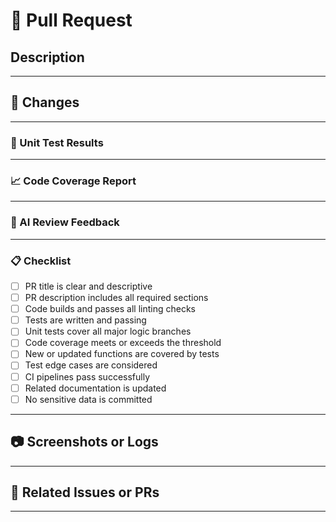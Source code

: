 # 🔄 Pull Request

## Description
<!--
Provide a detailed summary of the changes you made.
Explain the motivation and context behind the changes.
-->

---

## 🔧 Changes
<!--
List the key technical or functional changes introduced in this PR.
Example:
- Added unit tests for API routes
- Refactored database schema
- Fixed issue #42
-->

---

### 🧪 Unit Test Results
<!--
Paste unit test results here, including pass/fail summary and logs if available.
Example:
✔ 12 tests passed  
✘ 1 test failed — please check the logs below
-->

---

### 📈 Code Coverage Report
<!--
Include the code coverage percentage and any significant changes in coverage.
Example:
- Overall coverage: 85% → 87%
- Changed files: +4% coverage
-->

---

### 🤖 AI Review Feedback
<!--
Paste or summarize feedback from AI code reviewers if applicable.
If no AI review, mention: "Not applicable".
-->

---

### 📋 Checklist
- [ ] PR title is clear and descriptive
- [ ] PR description includes all required sections
- [ ] Code builds and passes all linting checks
- [ ] Tests are written and passing
- [ ] Unit tests cover all major logic branches
- [ ] Code coverage meets or exceeds the threshold
- [ ] New or updated functions are covered by tests
- [ ] Test edge cases are considered
- [ ] CI pipelines pass successfully
- [ ] Related documentation is updated
- [ ] No sensitive data is committed

---

## 📷 Screenshots or Logs
<!--
Add relevant screenshots or terminal logs showing before/after results.
Use this to show UI changes, error resolution, or CLI output.
-->

---

## 📂 Related Issues or PRs
<!--
Link any related GitHub issues, JIRA tickets, or previous PRs.
Example:
Fixes #123, Closes #456
-->

---
